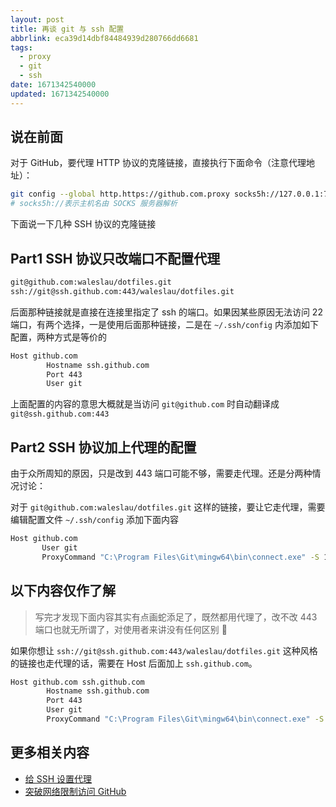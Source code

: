 ```yaml
---
layout: post
title: 再谈 git 与 ssh 配置
abbrlink: eca39d14dbf84484939d280766dd6681
tags:
  - proxy
  - git
  - ssh
date: 1671342540000
updated: 1671342540000
---
```

## 说在前面

对于 GitHub，要代理 HTTP 协议的克隆链接，直接执行下面命令（注意代理地址）：

```bash
git config --global http.https://github.com.proxy socks5h://127.0.0.1:7890
# socks5h://表示主机名由 SOCKS 服务器解析
```

下面说一下几种 SSH 协议的克隆链接

## Part1 SSH 协议只改端口不配置代理

```bash
git@github.com:waleslau/dotfiles.git
ssh://git@ssh.github.com:443/waleslau/dotfiles.git
```

后面那种链接就是直接在连接里指定了 ssh 的端口。如果因某些原因无法访问 22 端口，有两个选择，一是使用后面那种链接，二是在 `~/.ssh/config` 内添加如下配置，两种方式是等价的

```bash
Host github.com
        Hostname ssh.github.com
        Port 443
        User git
```

上面配置的内容的意思大概就是当访问 `git@github.com` 时自动翻译成 `git@ssh.github.com:443`

## Part2 SSH 协议加上代理的配置

由于众所周知的原因，只是改到 443 端口可能不够，需要走代理。还是分两种情况讨论：

对于 `git@github.com:waleslau/dotfiles.git` 这样的链接，要让它走代理，需要编辑配置文件 `~/.ssh/config` 添加下面内容

```bash
Host github.com
       User git
       ProxyCommand "C:\Program Files\Git\mingw64\bin\connect.exe" -S 127.0.0.1:7890 %h %p
```

## 以下内容仅作了解

> 写完才发现下面内容其实有点画蛇添足了，既然都用代理了，改不改 443 端口也就无所谓了，对使用者来讲没有任何区别 🤣

如果你想让 `ssh://git@ssh.github.com:443/waleslau/dotfiles.git` 这种风格的链接也走代理的话，需要在 Host 后面加上 `ssh.github.com`。

```bash
Host github.com ssh.github.com
        Hostname ssh.github.com
        Port 443
        User git
        ProxyCommand "C:\Program Files\Git\mingw64\bin\connect.exe" -S 127.0.0.1:7890 %h %p
```

## 更多相关内容

- [给 SSH 设置代理](https://blog.oopsky.top/2022/03/ssh-over-proxy/)
- [突破网络限制访问 GitHub](https://blog.oopsky.top/2022/03/way-to-access-github/)
